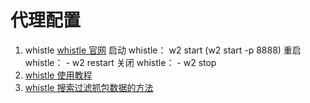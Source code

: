 <!--
 * @Author: TerryMin
 * @Date: 2023-04-03 07:36:22
 * @LastEditors: TerryMin
 * @LastEditTime: 2023-04-13 14:06:02
 * @Description: file not
-->

# 代理配置

1. whistle
   [whistle 官网](https://wproxy.org/whistle/quickstart.html)
   启动 whistle： w2 start (w2 start -p 8888)
   重启 whistle： - w2 restart
   关闭 whistle： - w2 stop
2. [whistle 使用教程](https://juejin.cn/post/6930415221185970189)
3. [whistle 搜索过滤抓包数据的方法](https://github.com/avwo/help/issues/13)

